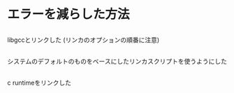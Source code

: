 # エラーを減らした方法
## 
libgccとリンクした
(リンカのオプションの順番に注意)

## 
システムのデフォルトのものをベースにしたリンカスクリプトを使うようにした

## 
c runtimeをリンクした